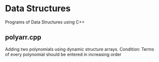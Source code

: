 # Data Structures
Programs of Data Structures using C++

## polyarr.cpp
Adding two polynomials using dynamic structure arrays.
Condition: Terms of every polynomial should be entered in increasing order


